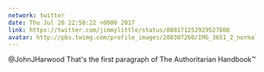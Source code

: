 ```yaml
---
network: twitter
date: Thu Jul 20 22:58:22 +0000 2017
link: https://twitter.com/jimmylittle/status/888171252929527808
avatar: http://pbs.twimg.com/profile_images/280307260/IMG_3651_2_normal.jpg
---
```


@JohnJHarwood That's the first paragraph of The Authoritarian Handbook™
